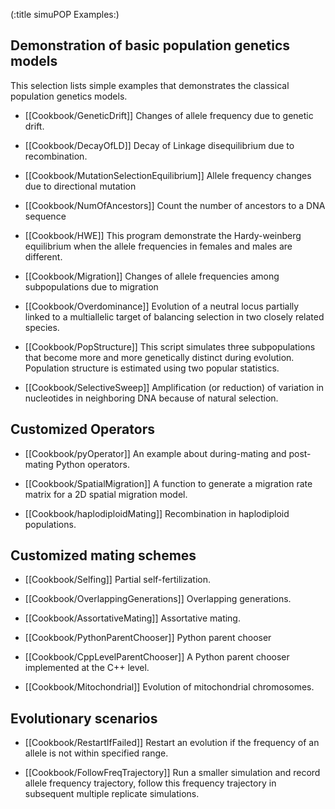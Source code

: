 (:title simuPOP Examples:)

## Demonstration of basic population genetics models

This selection lists simple examples that demonstrates the classical population genetics models.
* [[Cookbook/GeneticDrift]] Changes of allele frequency due to genetic drift.

* [[Cookbook/DecayOfLD]] Decay of Linkage disequilibrium due to recombination.

* [[Cookbook/MutationSelectionEquilibrium]] Allele frequency changes due to directional mutation

* [[Cookbook/NumOfAncestors]] Count the number of ancestors to a DNA sequence

* [[Cookbook/HWE]] This program demonstrate the Hardy-weinberg equilibrium when the allele frequencies in females and males are different.

* [[Cookbook/Migration]] Changes of allele frequencies among subpopulations due to migration

* [[Cookbook/Overdominance]] Evolution of a neutral locus partially linked to a multiallelic target of balancing selection in two closely related species.

* [[Cookbook/PopStructure]] This script simulates three subpopulations that become more and more genetically distinct during evolution. Population structure is estimated using two popular statistics.

* [[Cookbook/SelectiveSweep]] Amplification (or reduction) of variation in nucleotides in neighboring DNA because of natural selection.

## Customized Operators

* [[Cookbook/pyOperator]] An example about during-mating and post-mating Python operators.

* [[Cookbook/SpatialMigration]] A function to generate a migration rate matrix for a 2D spatial migration model.

* [[Cookbook/haplodiploidMating]] Recombination in haplodiploid populations.


## Customized mating schemes

* [[Cookbook/Selfing]] Partial self-fertilization.

* [[Cookbook/OverlappingGenerations]] Overlapping generations.

* [[Cookbook/AssortativeMating]] Assortative mating.

* [[Cookbook/PythonParentChooser]] Python parent chooser

* [[Cookbook/CppLevelParentChooser]] A Python parent chooser implemented at the C++ level.

* [[Cookbook/Mitochondrial]] Evolution of mitochondrial chromosomes.

## Evolutionary scenarios

* [[Cookbook/RestartIfFailed]] Restart an evolution if the frequency of an allele is not within specified range.

* [[Cookbook/FollowFreqTrajectory]] Run a smaller simulation and record allele frequency trajectory, follow this frequency trajectory in subsequent multiple replicate simulations.
